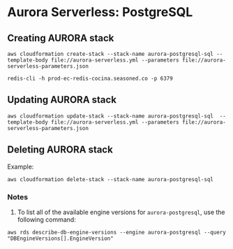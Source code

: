 # Aurora Serverless: PostgreSQL

## Creating AURORA stack
```shell
aws cloudformation create-stack --stack-name aurora-postgresql-sql --template-body file://aurora-serverless.yml --parameters file://aurora-serverless-parameters.json
```

```
redis-cli -h prod-ec-redis-cocina.seasoned.co -p 6379
```

## Updating AURORA stack
```shell
aws cloudformation update-stack --stack-name aurora-postgresql-sql  --template-body file://aurora-serverless.yml --parameters file://aurora-serverless-parameters.json
```

## Deleting AURORA stack

Example:
```shell
aws cloudformation delete-stack --stack-name aurora-postgresql-sql
```

### Notes

1. To list all of the available engine versions for `aurora-postgresql`, use the following command:
```shell
aws rds describe-db-engine-versions --engine aurora-postgresql --query "DBEngineVersions[].EngineVersion"
```